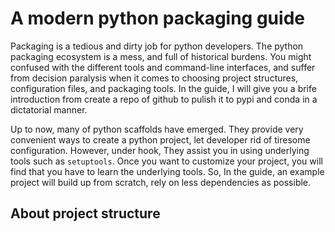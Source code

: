 # A modern python packaging guide

Packaging is a tedious and dirty job for python developers. The python packaging ecosystem is a mess, and full of historical burdens. You might confused with the different tools and command-line interfaces, and suffer from decision paralysis when it comes to choosing project structures, configuration files, and packaging tools. In the guide, I will give you a brife introduction from create a repo of github to pulish it to pypi and conda in a dictatorial manner.

Up to now, many of python scaffolds have emerged. They provide very convenient ways to create a python project, let developer rid of tiresome configuration. However, under hook, They assist you in using underlying tools such as `setuptools`. Once you want to customize your project, you will find that you have to learn the underlying tools. So, In the guide, an example project will build up from scratch, rely on less dependencies as possible.

## About project structure

